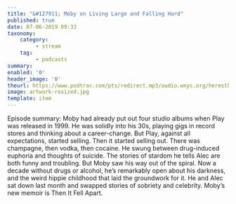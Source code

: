```yaml
---
title: "&#127911; Moby on Living Large and Falling Hard"
published: true
date: 07-06-2019 09:33
taxonomy:
    category:
         - stream
    tag:
         - podcasts
summary:
enabled: '0'
header_image: '0'
theurl: https://www.podtrac.com/pts/redirect.mp3/audio.wnyc.org/heresthething/heresthething052819_mobypod.mp3
image: artwork-resized.jpg
template: item
---
```

 
Episode summary: Moby had already put out four studio albums when Play was released in 1999. He was solidly into his 30s, playing gigs in record stores and thinking about a career-change. But Play, against all expectations, started selling. Then it started selling out. There was champagne, then vodka, then cocaine. He swung between drug-induced euphoria and thoughts of suicide. The stories of stardom he tells Alec are both funny and troubling. But Moby saw his way out of the spiral. Now a decade without drugs or alcohol, he’s remarkably open about his darkness, and the weird hippie childhood that laid the groundwork for it. He and Alec sat down last month and swapped stories of sobriety and celebrity. Moby’s new memoir is Then It Fell Apart.
